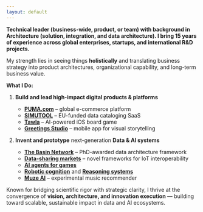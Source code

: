 ```yaml
---
layout: default
---
```


**Technical leader (business-wide, product, or team) with background in Architecture (solution, integration, and data architecture). I bring 15 years of experience across global enterprises, startups, and international R&D projects.**

My strength lies in seeing things **holistically** and translating business strategy into product architectures, organizational capability, and long-term business value.
	
**What I Do:**

1. **Build and lead high-impact digital products & platforms**
	- **[PUMA.com](https://www.puma.com)** – global e-commerce platform
	- **[SIMUTOOL](https://github.com/simutool)** – EU-funded data cataloging SaaS
	- **[Tawla](tw)** – AI-powered iOS board game
	- **[Greetings Studio](gs)** – mobile app for visual storytelling

2. **Invent and prototype** next-generation **Data & AI systems**
	- **[The Basin Network](phd)** – PhD-awarded data architecture framework 
	- **[Data-sharing markets](https://doi.org/10.1007/s42486-020-00054-y)** – novel frameworks for IoT interoperability
	- **[AI agents for games](tw)**
	- **[Robotic cognition](https://ebooks.iospress.nl/volumearticle/6006)** and **[Reasoning systems](https://doi.org/10.1007/978-3-642-16111-7_14)**
	- **[Muze AI](https://github.com/n42r/muze-ai)** – experimental music recommender 

Known for bridging scientific rigor with strategic clarity, I thrive at the convergence of **vision, architecture, and innovation execution** — building toward scalable, sustainable impact in data and AI ecosystems.


